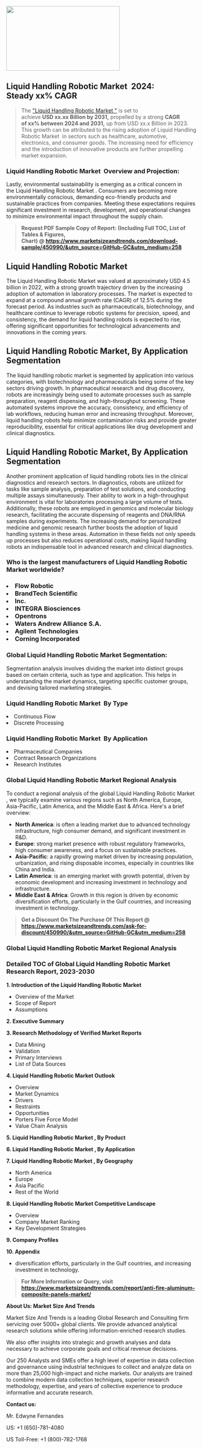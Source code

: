 <p><img class="alignnone size-medium wp-image-20088" src="https://ffe5etoiles.com/wp-content/uploads/2024/12/MST1-300x171.png" alt="" width="300" height="171" /></p><h2 id="ember46" class="ember-view reader-text-block__heading-2">Liquid Handling Robotic Market &nbsp;2024: Steady&nbsp;xx% CAGR</h2><blockquote id="ember47" class="ember-view reader-text-block__blockquote">The&nbsp;<a class="app-aware-link " href="https://www.marketsizeandtrends.com/download-sample/450990/&utm_source=GitHub-GC&utm_medium=258" target="_blank" data-test-app-aware-link="">"Liquid Handling Robotic Market "</a>&nbsp;is set to achieve&nbsp;<strong>USD&nbsp;xx.xx&nbsp;Billion by 2031,</strong>&nbsp;propelled by a strong&nbsp;<strong>CAGR of&nbsp;xx% between 2024 and 2031,</strong>&nbsp;up from USD xx.x Billion in 2023. This growth can be attributed to the rising adoption of&nbsp;Liquid Handling Robotic Market &nbsp;in sectors such as healthcare, automotive, electronics, and consumer goods. The increasing need for efficiency and the introduction of innovative products are further propelling market expansion.</blockquote><h3 id="ember48" class="ember-view reader-text-block__heading-3">Liquid Handling Robotic Market &nbsp;Overview and Projection:</h3><p id="ember49" class="ember-view reader-text-block__paragraph">Lastly, environmental sustainability is emerging as a critical concern in the&nbsp;Liquid Handling Robotic Market . Consumers are becoming more environmentally conscious, demanding eco-friendly products and sustainable practices from companies. Meeting these expectations requires significant investment in research, development, and operational changes to minimize environmental impact throughout the supply chain.</p><blockquote id="ember50" class="ember-view reader-text-block__blockquote"><strong>Request PDF Sample Copy of Report: (Including Full TOC, List of Tables &amp; Figures, Chart)&nbsp;@&nbsp;<strong><a href="https://www.marketsizeandtrends.com/download-sample/450990/&utm_source=GitHub-GC&utm_medium=258" target="_blank">https://www.marketsizeandtrends.com/download-sample/450990/&utm_source=GitHub-GC&utm_medium=258</a></strong></strong></blockquote><h3 class=""> <h2>Liquid Handling Robotic Market</h2><p>The Liquid Handling Robotic Market was valued at approximately USD 4.5 billion in 2022, with a strong growth trajectory driven by the increasing adoption of automation in laboratory processes. The market is expected to expand at a compound annual growth rate (CAGR) of 12.5% during the forecast period. As industries such as pharmaceuticals, biotechnology, and healthcare continue to leverage robotic systems for precision, speed, and consistency, the demand for liquid handling robots is expected to rise, offering significant opportunities for technological advancements and innovations in the coming years.</p><h2>Liquid Handling Robotic Market, By Application Segmentation</h2><p>The liquid handling robotic market is segmented by application into various categories, with biotechnology and pharmaceuticals being some of the key sectors driving growth. In pharmaceutical research and drug discovery, robots are increasingly being used to automate processes such as sample preparation, reagent dispensing, and high-throughput screening. These automated systems improve the accuracy, consistency, and efficiency of lab workflows, reducing human error and increasing throughput. Moreover, liquid handling robots help minimize contamination risks and provide greater reproducibility, essential for critical applications like drug development and clinical diagnostics.</p><h2>Liquid Handling Robotic Market, By Application Segmentation</h2><p>Another prominent application of liquid handling robots lies in the clinical diagnostics and research sectors. In diagnostics, robots are utilized for tasks like sample analysis, preparation of test solutions, and conducting multiple assays simultaneously. Their ability to work in a high-throughput environment is vital for laboratories processing a large volume of tests. Additionally, these robots are employed in genomics and molecular biology research, facilitating the accurate dispensing of reagents and DNA/RNA samples during experiments. The increasing demand for personalized medicine and genomic research further boosts the adoption of liquid handling systems in these areas. Automation in these fields not only speeds up processes but also reduces operational costs, making liquid handling robots an indispensable tool in advanced research and clinical diagnostics.</p></h3><h3 id="" class="">Who is the largest manufacturers of&nbsp;Liquid Handling Robotic Market worldwide?</h3><h3 class=""></Li><Li>Flow Robotic</Li><Li> BrandTech Scientific</Li><Li> Inc.</Li><Li> INTEGRA Biosciences</Li><Li> Opentrons</Li><Li> Waters Andrew Alliance S.A.</Li><Li> Agilent Technologies</Li><Li> Corning Incorporated</h3><h3 id="ember53" class="ember-view reader-text-block__heading-3">Global&nbsp;Liquid Handling Robotic Market Segmentation:</h3><p id="ember54" class="ember-view reader-text-block__paragraph">Segmentation analysis involves dividing the market into distinct groups based on certain criteria, such as type and application. This helps in understanding the market dynamics, targeting specific customer groups, and devising tailored marketing strategies.</p><h3 id="" class="">Liquid Handling Robotic Market &nbsp;By Type</h3><p></Li><Li>Continuous Flow</Li><Li> Discrete Processing</p><h3 id="" class="">Liquid Handling Robotic Market &nbsp;By Application</h3><p class=""></Li><Li>Pharmaceutical Companies</Li><Li> Contract Research Organizations</Li><Li> Research Institutes</p><h3 id="ember62" class="ember-view reader-text-block__heading-3">Global Liquid Handling Robotic Market Regional Analysis</h3><p id="ember63" class="ember-view reader-text-block__paragraph">To conduct a regional analysis of the global Liquid Handling Robotic Market , we typically examine various regions such as North America, Europe, Asia-Pacific, Latin America, and the Middle East &amp; Africa. Here's a brief overview:</p><ul><li><strong>North America</strong>: is often a leading market due to advanced technology infrastructure, high consumer demand, and significant investment in R&amp;D.</li><li><strong>Europe</strong>: strong market presence with robust regulatory frameworks, high consumer awareness, and a focus on sustainable practices.</li><li><strong>Asia-Pacific</strong>: a rapidly growing market driven by increasing population, urbanization, and rising disposable incomes, especially in countries like China and India.</li><li><strong>Latin America</strong>: is an emerging market with growth potential, driven by economic development and increasing investment in technology and infrastructure.</li><li><strong>Middle East &amp; Africa</strong>: Growth in this region is driven by economic diversification efforts, particularly in the Gulf countries, and increasing investment in technology.</li></ul><blockquote id="ember61" class="ember-view reader-text-block__blockquote"><strong>Get a Discount On The Purchase Of This Report @ <strong><a href="https://html-cleaner.com/" target="">https://www.marketsizeandtrends.com/ask-for-discount/450990/&utm_source=GitHub-GC&utm_medium=258</a></strong></strong></blockquote><h3 id="ember62" class="ember-view reader-text-block__heading-3">Global Liquid Handling Robotic Market Regional Analysis</h3><h3 id="" class="">Detailed TOC of Global Liquid Handling Robotic Market Research Report, 2023-2030</h3><p id="" class=""><strong>1. Introduction of the Liquid Handling Robotic Market </strong></p><ul><li>Overview of the Market</li><li>Scope of Report</li><li>Assumptions</li></ul><p id="" class=""><strong>2. Executive Summary</strong></p><p id="" class=""><strong>3. Research Methodology of Verified Market Reports</strong></p><ul><li>Data Mining</li><li>Validation</li><li>Primary Interviews</li><li>List of Data Sources</li></ul><p id="" class=""><strong>4. Liquid Handling Robotic Market Outlook</strong></p><ul><li>Overview</li><li>Market Dynamics</li><li>Drivers</li><li>Restraints</li><li>Opportunities</li><li>Porters Five Force Model</li><li>Value Chain Analysis</li></ul><p id="" class=""><strong>5. Liquid Handling Robotic Market , By Product</strong></p><p id="" class=""><strong>6. Liquid Handling Robotic Market , By Application</strong></p><p id="" class=""><strong>7. Liquid Handling Robotic Market , By Geography</strong></p><ul><li>North America</li><li>Europe</li><li>Asia Pacific</li><li>Rest of the World</li></ul><p id="" class=""><strong>8. Liquid Handling Robotic Market Competitive Landscape</strong></p><ul><li>Overview</li><li>Company Market Ranking</li><li>Key Development Strategies</li></ul><p id="" class=""><strong>9. Company Profiles</strong></p><p id="" class=""><strong>10. Appendix</strong></p><ul><li>diversification efforts, particularly in the Gulf countries, and increasing investment in technology.</li></ul><blockquote id="ember65" class="ember-view reader-text-block__blockquote"><strong>For More Information or Query, visit <strong><strong><a href="https://html-cleaner.com/" target="">https://www.marketsizeandtrends.com/report/anti-fire-aluminum-composite-panels-market/</a></strong></strong></strong></blockquote><p id="" class=""><strong>About Us: Market Size And Trends</strong></p><p id="" class="">Market Size And Trends is a leading Global Research and Consulting firm servicing over 5000+ global clients. We provide advanced analytical research solutions while offering information-enriched research studies.</p><p id="" class="">We also offer insights into strategic and growth analyses and data necessary to achieve corporate goals and critical revenue decisions.</p><p id="" class="">Our 250 Analysts and SMEs offer a high level of expertise in data collection and governance using industrial techniques to collect and analyze data on more than 25,000 high-impact and niche markets. Our analysts are trained to combine modern data collection techniques, superior research methodology, expertise, and years of collective experience to produce informative and accurate research.</p><p id="" class=""><strong>Contact us:</strong></p><p id="" class="">Mr. Edwyne Fernandes</p><p id="" class="">US: +1 (650)-781-4080</p><p id="" class="">US Toll-Free: +1 (800)-782-1768</p>
